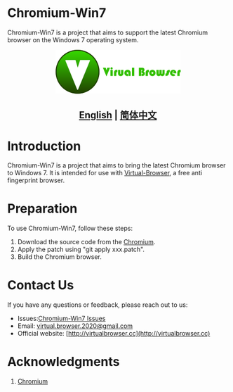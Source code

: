 # Chromium-Win7
Chromium-Win7 is a project that aims to support the latest Chromium browser on the Windows 7 operating system.
<p align="center">
  <img src="assets/logo.png">
</p>

## <p align="center"><b><a href="README.md">English</a> | <a href="README_CN.md">简体中文</a></b></p>

# Introduction
Chromium-Win7 is a project that aims to bring the latest Chromium browser to Windows 7. 
It is intended for use with  [Virtual-Browser](https://github.com/Virtual-Browser/VirtualBrowser), a free anti fingerprint browser.

# Preparation
To use Chromium-Win7, follow these steps:
1. Download the source code from the [Chromium](https://dev.chromium.org).
2. Apply the patch using "git apply xxx.patch".
3. Build the Chromium browser.

# Contact Us
If you have any questions or feedback, please reach out to us:
- Issues:[Chromium-Win7 Issues](https://github.com/Virtual-Browser/Chromium-Win7/issues/new)
- Email: [virtual.browser.2020@gmail.com](mailto:virtual.browser.2020@gmail.com)
- Official website: [http://virtualbrowser.cc](http://virtualbrowser.cc)

# Acknowledgments
1. [Chromium](https://dev.chromium.org)
